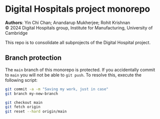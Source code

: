 # Digital Hospitals project monorepo

**Authors**: Yin Chi Chan; Anandarup Mukherjee; Rohit Krishnan <br/>
&copy; 2024 Digital Hospitals group, Institute for Manufacturing, University of Cambridge

This repo is to consolidate all subprojects of the Digital Hospital project.

## Branch protection

The `main` branch of this monorepo is protected. If you accidentally commit to `main` you will not be able to `git push`.
To resolve this, execute the following script:

```bash
git commit -a -m "Saving my work, just in case"
git branch my-new-branch

git checkout main
git fetch origin
git reset --hard origin/main
```
